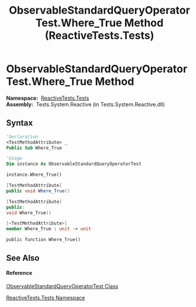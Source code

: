 ﻿---
title: ObservableStandardQueryOperatorTest.Where_True Method  (ReactiveTests.Tests)
TOCTitle: Where_True Method
ms:assetid: M:ReactiveTests.Tests.ObservableStandardQueryOperatorTest.Where_True
ms:mtpsurl: https://msdn.microsoft.com/en-us/library/reactivetests.tests.observablestandardqueryoperatortest.where_true(v=VS.103)
ms:contentKeyID: 36619000
ms.date: 06/28/2011
mtps_version: v=VS.103
f1_keywords:
- ReactiveTests.Tests.ObservableStandardQueryOperatorTest.Where_True
dev_langs:
- CSharp
- JScript
- VB
- FSharp
- c++
---

# ObservableStandardQueryOperatorTest.Where\_True Method

**Namespace:**  [ReactiveTests.Tests](hh289046\(v=vs.103\).md)  
**Assembly:**  Tests.System.Reactive (in Tests.System.Reactive.dll)

## Syntax

``` vb
'Declaration
<TestMethodAttribute> _
Public Sub Where_True
```

``` vb
'Usage
Dim instance As ObservableStandardQueryOperatorTest

instance.Where_True()
```

``` csharp
[TestMethodAttribute]
public void Where_True()
```

``` c++
[TestMethodAttribute]
public:
void Where_True()
```

``` fsharp
[<TestMethodAttribute>]
member Where_True : unit -> unit 
```

``` jscript
public function Where_True()
```

## See Also

#### Reference

[ObservableStandardQueryOperatorTest Class](hh288944\(v=vs.103\).md)

[ReactiveTests.Tests Namespace](hh289046\(v=vs.103\).md)

